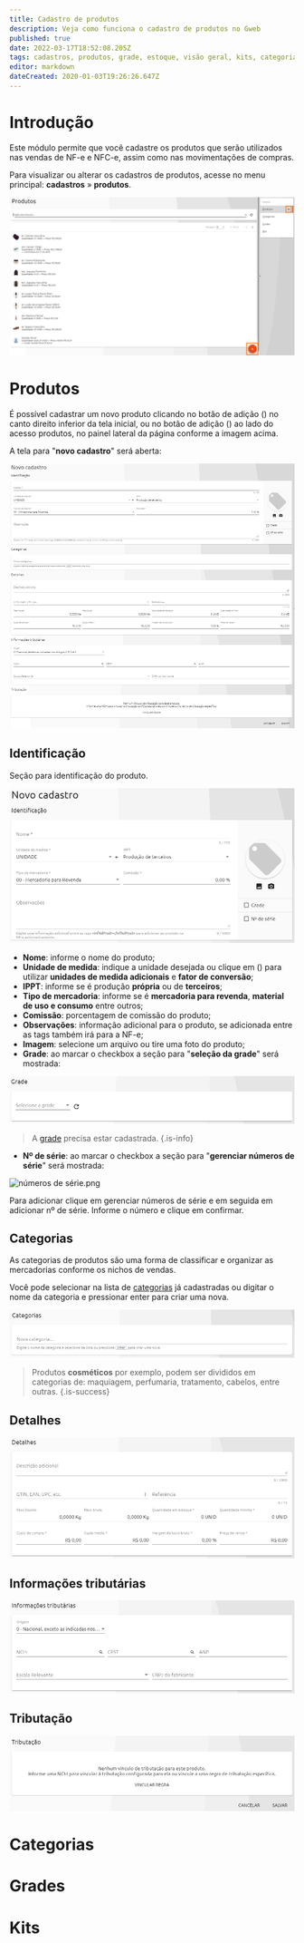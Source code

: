 ```yaml
---
title: Cadastro de produtos
description: Veja como funciona o cadastro de produtos no Gweb
published: true
date: 2022-03-17T18:52:08.205Z
tags: cadastros, produtos, grade, estoque, visão geral, kits, categorias
editor: markdown
dateCreated: 2020-01-03T19:26:26.647Z
---
```


# Introdução

Este módulo permite que você cadastre os produtos que serão utilizados nas vendas de NF-e e NFC-e, assim como nas movimentações de compras.

Para visualizar ou alterar os cadastros de produtos, acesse no menu principal: **cadastros** » **produtos**.

![Tela inicial do módulo.png](/produtos/1_novo.png)

# Produtos

É possível cadastrar um novo produto clicando no botão de adição (<em class="mdi mdi-plus"></em>) no canto direito inferior da tela inicial, ou no botão de adição (<em class="mdi mdi-plus"></em>) ao lado do acesso produtos, no painel lateral da página conforme a imagem acima.

A tela para "**novo cadastro**" será aberta:

![Tela novo cadastro de produto.png](/produtos/2_novo.png)

## Identificação

Seção para identificação do produto.

![Identificação.png](/produtos/3_identificação.png)

- **Nome**: informe o nome do produto;
- **Unidade de medida**: indique a unidade desejada ou clique em (<em class="mdi mdi-plus"></em>) para utilizar **unidades de medida adicionais** e **fator de conversão**;
- **IPPT**: informe se é produção **própria** ou de **terceiros**;
- **Tipo de mercadoria**: informe se é **mercadoria para revenda**, **material de uso e consumo** entre outros;
- **Comissão**: porcentagem de comissão do produto;
- **Observações**: informação adicional para o produto, se adicionada entre as tags também irá para a NF-e;
- **Imagem**: selecione um arquivo ou tire uma foto do produto;
- **Grade**: ao marcar o checkbox a seção para "**seleção da grade**" será mostrada:

![grade.png](/produtos/grade.png)

> A [grade](#grades) precisa estar cadastrada.
{.is-info}

- **Nº de série**: ao marcar o checkbox a seção para "**gerenciar números de série**" será mostrada:

![números de série.png](/produtos/número_serie.png)

Para adicionar clique em <span class="mat-button mdi "> gerenciar números de série</span> e em seguida em <span class="mat-button mdi "> adicionar nº de série</span>. Informe o número e clique em <span class="mat-button mdi "> confirmar</span>.

## Categorias

As categorias de produtos são uma forma de classificar e organizar as mercadorias conforme os nichos de vendas.

Você pode selecionar na lista de [categorias](#categorias) já cadastradas ou digitar o nome da categoria e pressionar <span class="mat-button mdi "> enter</span> para criar uma nova.

![Categorias.png](/produtos/4_categorias.png)

> Produtos **cosméticos** por exemplo, podem ser divididos em categorias de: maquiagem, perfumaria, tratamento, cabelos, entre outras.
{.is-success}


## Detalhes



![Detalhes.png](/produtos/5_detalhes.png)

## Informações tributárias



![Informações tributárias.png](/produtos/6_informações_tributárias.png)

## Tributação



![Tributação.png](/produtos/7_tributação.png)


# Categorias


# Grades


# Kits
